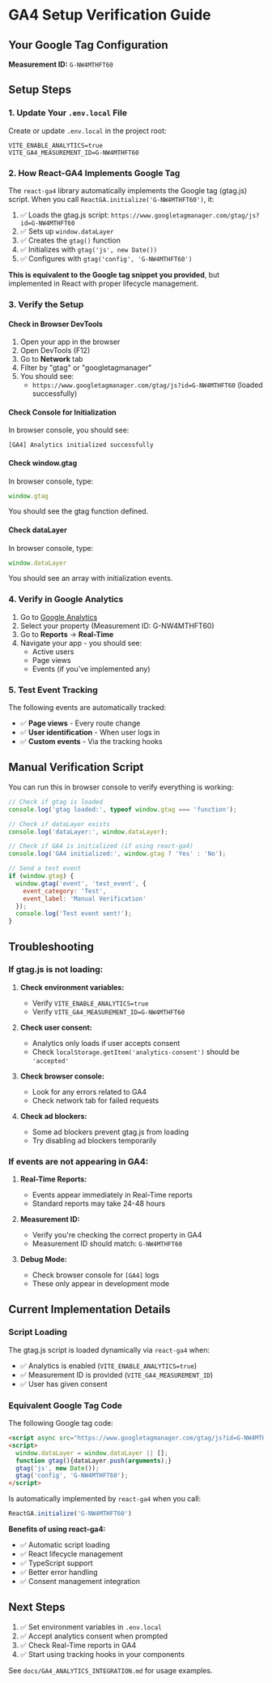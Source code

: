 # GA4 Setup Verification Guide

## Your Google Tag Configuration

**Measurement ID:** `G-NW4MTHFT60`

## Setup Steps

### 1. Update Your `.env.local` File

Create or update `.env.local` in the project root:

```env
VITE_ENABLE_ANALYTICS=true
VITE_GA4_MEASUREMENT_ID=G-NW4MTHFT60
```

### 2. How React-GA4 Implements Google Tag

The `react-ga4` library automatically implements the Google tag (gtag.js) script. When you call `ReactGA.initialize('G-NW4MTHFT60')`, it:

1. ✅ Loads the gtag.js script: `https://www.googletagmanager.com/gtag/js?id=G-NW4MTHFT60`
2. ✅ Sets up `window.dataLayer`
3. ✅ Creates the `gtag()` function
4. ✅ Initializes with `gtag('js', new Date())`
5. ✅ Configures with `gtag('config', 'G-NW4MTHFT60')`

**This is equivalent to the Google tag snippet you provided**, but implemented in React with proper lifecycle management.

### 3. Verify the Setup

#### Check in Browser DevTools

1. Open your app in the browser
2. Open DevTools (F12)
3. Go to **Network** tab
4. Filter by "gtag" or "googletagmanager"
5. You should see:
   - `https://www.googletagmanager.com/gtag/js?id=G-NW4MTHFT60` (loaded successfully)

#### Check Console for Initialization

In browser console, you should see:
```
[GA4] Analytics initialized successfully
```

#### Check window.gtag

In browser console, type:
```javascript
window.gtag
```

You should see the gtag function defined.

#### Check dataLayer

In browser console, type:
```javascript
window.dataLayer
```

You should see an array with initialization events.

### 4. Verify in Google Analytics

1. Go to [Google Analytics](https://analytics.google.com/)
2. Select your property (Measurement ID: G-NW4MTHFT60)
3. Go to **Reports** → **Real-Time**
4. Navigate your app - you should see:
   - Active users
   - Page views
   - Events (if you've implemented any)

### 5. Test Event Tracking

The following events are automatically tracked:

- ✅ **Page views** - Every route change
- ✅ **User identification** - When user logs in
- ✅ **Custom events** - Via the tracking hooks

## Manual Verification Script

You can run this in browser console to verify everything is working:

```javascript
// Check if gtag is loaded
console.log('gtag loaded:', typeof window.gtag === 'function');

// Check if dataLayer exists
console.log('dataLayer:', window.dataLayer);

// Check if GA4 is initialized (if using react-ga4)
console.log('GA4 initialized:', window.gtag ? 'Yes' : 'No');

// Send a test event
if (window.gtag) {
  window.gtag('event', 'test_event', {
    event_category: 'Test',
    event_label: 'Manual Verification'
  });
  console.log('Test event sent!');
}
```

## Troubleshooting

### If gtag.js is not loading:

1. **Check environment variables:**
   - Verify `VITE_ENABLE_ANALYTICS=true`
   - Verify `VITE_GA4_MEASUREMENT_ID=G-NW4MTHFT60`

2. **Check user consent:**
   - Analytics only loads if user accepts consent
   - Check `localStorage.getItem('analytics-consent')` should be `'accepted'`

3. **Check browser console:**
   - Look for any errors related to GA4
   - Check network tab for failed requests

4. **Check ad blockers:**
   - Some ad blockers prevent gtag.js from loading
   - Try disabling ad blockers temporarily

### If events are not appearing in GA4:

1. **Real-Time Reports:**
   - Events appear immediately in Real-Time reports
   - Standard reports may take 24-48 hours

2. **Measurement ID:**
   - Verify you're checking the correct property in GA4
   - Measurement ID should match: `G-NW4MTHFT60`

3. **Debug Mode:**
   - Check browser console for `[GA4]` logs
   - These only appear in development mode

## Current Implementation Details

### Script Loading

The gtag.js script is loaded dynamically via `react-ga4` when:
- ✅ Analytics is enabled (`VITE_ENABLE_ANALYTICS=true`)
- ✅ Measurement ID is provided (`VITE_GA4_MEASUREMENT_ID`)
- ✅ User has given consent

### Equivalent Google Tag Code

The following Google tag code:
```html
<script async src="https://www.googletagmanager.com/gtag/js?id=G-NW4MTHFT60"></script>
<script>
  window.dataLayer = window.dataLayer || [];
  function gtag(){dataLayer.push(arguments);}
  gtag('js', new Date());
  gtag('config', 'G-NW4MTHFT60');
</script>
```

Is automatically implemented by `react-ga4` when you call:
```typescript
ReactGA.initialize('G-NW4MTHFT60')
```

**Benefits of using react-ga4:**
- ✅ Automatic script loading
- ✅ React lifecycle management
- ✅ TypeScript support
- ✅ Better error handling
- ✅ Consent management integration

## Next Steps

1. ✅ Set environment variables in `.env.local`
2. ✅ Accept analytics consent when prompted
3. ✅ Check Real-Time reports in GA4
4. ✅ Start using tracking hooks in your components

See `docs/GA4_ANALYTICS_INTEGRATION.md` for usage examples.

